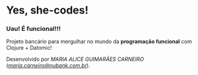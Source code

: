 # Yes, she-codes!

### Uau! É funcional!!! 

Projeto bancário para mergulhar no mundo da **programação funcional** com Clojure + Datomic!


Desenvolvido por *MARIA ALICE GUIMARÃES CARNEIRO* (*maria.carneiro@nubank.com.br*).